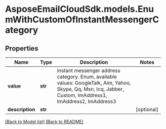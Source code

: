 # AsposeEmailCloudSdk.models.EnumWithCustomOfInstantMessengerCategory
## Properties
Name | Type | Description | Notes
------------ | ------------- | ------------- | -------------
**value** | **str** | Instant messenger address category. Enum, available values: GoogleTalk, Aim, Yahoo, Skype, Qq, Msn, Icq, Jabber, Custom, ImAddress1, ImAddress2, ImAddress3 | 
**description** | **str** |  | [optional] 



[[Back to Model list]](Models.md) [[Back to README]](README.md)


